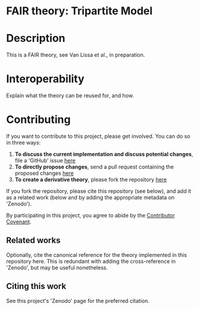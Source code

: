 # FAIR theory: Tripartite Model

# Description

This is a FAIR theory, see Van Lissa et al., in preparation.

# Interoperability

Explain what the theory can be reused for, and how.

# Contributing

If you want to contribute to this project, please get involved. You can do so in three ways:

1. **To discuss the current implementation and discuss potential changes**, file a 'GitHub' issue [here](https://github.com/cjvanlissa/tripartite_model/issues)
2. **To directly propose changes**, send a pull request containing the proposed changes [here](https://github.com/cjvanlissa/tripartite_model/pulls)
3. **To create a derivative theory**, please fork the repository [here](https://github.com/cjvanlissa/tripartite_model/fork)

If you fork the repository, please cite this repository (see below), and add it as a related work (below and by adding the appropriate metadata on 'Zenodo').

By participating in this project, you agree to abide by the [Contributor Covenant](https://www.contributor-covenant.org/version/2/0/code_of_conduct.html).

## Related works

Optionally, cite the canonical reference for the theory implemented in this repository here. This is redundant with adding the cross-reference in 'Zenodo', but may be useful nonetheless.

## Citing this work

See this project's 'Zenodo' page for the preferred citation.
